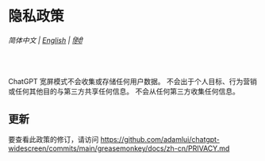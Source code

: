 # 隐私政策

###### 简体中文 | [English](../PRIVACY.md) | [हिंदी](../hi/PRIVACY.md)

<br>

ChatGPT 宽屏模式不会收集或存储任何用户数据。 不会出于个人目标、行为营销或任何其他目的与第三方共享任何信息。 不会从任何第三方收集任何信息。

## 更新

要查看此政策的修订，请访问 https://github.com/adamlui/chatgpt-widescreen/commits/main/greasemonkey/docs/zh-cn/PRIVACY.md
